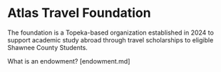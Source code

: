 # Atlas Travel Foundation

The foundation is a Topeka-based organization established in 2024 to support academic study abroad through travel scholarships to eligible Shawnee County Students.

What is an endowment? [endowment.md]
